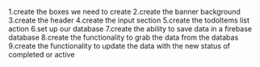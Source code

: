 1.create the boxes we need to create
2.create the banner background
3.create the header
4.create the input section
5.create the todoItems list action 
6.set up  our database
7.create the ability to save data in a firebase database
8.create the functionality to grab the data from the databas
9.create the functionality to update the data with the new status of completed or active